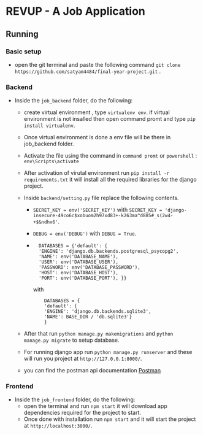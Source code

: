 # REVUP - A Job Application

## Running

### Basic setup
- open the git terminal and paste the following command `git clone https://github.com/satyam4484/final-year-project.git` .

### Backend
- Inside the `job_backend` folder, do the following:
  - create virtual environment , type `virtualenv env`. if virtual environment is not insalled then open command promt and type `pip install virtualenv`.
  - Once virtual environment is done a env file will be there in job_backend folder.

  - Activate the file using the command in `command promt` or `powershell` : `env\Scripts\activate`

  - After activation of virutal environment run `pip install -r requirements.txt` it will install all the required libraries for the django project.

  - Inside `backend/setting.py` file replace the following contents.
    - ```SECRET_KEY = env('SECRET_KEY')``` with ```SECRET_KEY = 'django-insecure-49co6c$xobuom2h97xd83+-k263ma^d885#_s(2w4-+$&ndhx6'```.
    - `DEBUG = env('DEBUG')` with `DEBUG = True`.

    - ``` 
        DATABASES = {'default': {
        'ENGINE': 'django.db.backends.postgresql_psycopg2',
        'NAME': env('DATABASE_NAME'),
        'USER': env('DATABASE_USER'),
        'PASSWORD': env('DATABASE_PASSWORD'),
        'HOST': env('DATABASE_HOST'),
        'PORT': env('DATABASE_PORT'), }}
        ```
        with 
        
        ```
            DATABASES = {
            'default': {
            'ENGINE': 'django.db.backends.sqlite3',
            'NAME': BASE_DIR / 'db.sqlite3'}
            }
        ```

  - After that run `python manage.py makemigrations` and `python manage.py migrate`  to setup database.

  - For running django app run `python manage.py runserver` and these will run you project at `http://127.0.0.1:8000/`.

  - you can find the postman api documentation [Postman](https://documenter.getpostman.com/view/17718134/2s84DkT4ro)

### Frontend
- Inside the `job_frontend` folder, do the following:
  - open the terminal and run `npm start` it will download app dependencies required for the project to start.
  - Once done with installation run `npm start` and it will start the project at `http://localhost:3000/`.